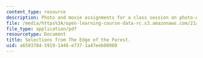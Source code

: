```yaml
---
content_type: resource
description: Photo and movie assignments for a class session on photo-essays and photo-ethnography.
file: /media/https%3A/open-learning-course-data-rc.s3.amazonaws.com/21a-348-photography-and-truth-spring-2008/a659378459191446e7371a47eeb00960_MIT21A_348S08_forest.pdf
file_type: application/pdf
resourcetype: Document
title: Selections from The Edge of the Forest.
uid: a6593784-5919-1446-e737-1a47eeb00960
---
```

